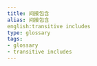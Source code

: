 ```yaml
---
title: 间接包含
alias: 间接包含
english:transitive includes
type: glossary
tags:
- glossary
- transitive includes
---
```

